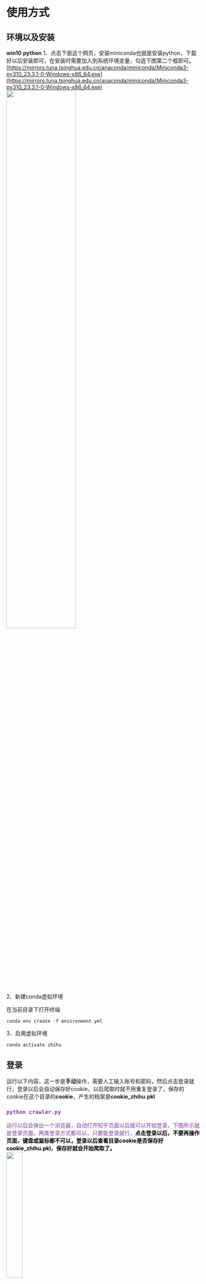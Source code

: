 # 使用方式



## 环境以及安装
**win10** **python** 
1、点击下面这个网页，安装miniconda也就是安装python，下载好以后安装即可，在安装时需要加入到系统环境变量，勾选下图第二个框即可。 <br>[https://mirrors.tuna.tsinghua.edu.cn/anaconda/miniconda/Miniconda3-py310_23.3.1-0-Windows-x86_64.exe](https://mirrors.tuna.tsinghua.edu.cn/anaconda/miniconda/Miniconda3-py310_23.3.1-0-Windows-x86_64.exe)<br>
 <img src="./showimg/miniconda.png" width="60%"/><br>



2、新建conda虚拟环境

在当前目录下打开终端

```
conda env create -f environment.yml
```



3、启用虚拟环境

```
conda activate zhihu
```



## 登录

运行以下内容，这一步是**手动**操作，需要人工输入账号和密码，然后点击登录就行，登录以后会自动保存好cookie，以后爬取时就不用重复登录了，保存的cookie在这个目录的**cookie**，产生的档案是**cookie_zhihu.pkl**<br>
 <h3><code><b style="color:#7a3e9d;">python crawler.py </b></code></h3>
<span style="color:#7a3e9d;">运行以后会弹出一个浏览器，自动打开知乎页面以后就可以开始登录，下图所示就是登录页面，两类登录方式都可以，只要能登录就行，<a style="color:black;"><b>点击登录以后，不要再操作页面，键盘或鼠标都不可以，登录以后查看目录cookie是否保存好cookie_zhihu.pkl，保存好就会开始爬取了。</b></a></span>
<br>
<img src="./showimg/login.png" width="29%"/>



## 爬取专栏文章列表

### 获取专栏HTML

随便使用一个浏览器，打开知乎网页**手动**搜索，关键词搜索专栏。

![image-20250402215325681](https://raw.githubusercontent.com/davidChouccccc/image/main/img/image-20250402215325681.png)

点击`F12`或者右键选择`检查`，打开开发者模式，选择选中元素模式：

![image-20250402215525851](https://raw.githubusercontent.com/davidChouccccc/image/main/img/image-20250402215525851.png)

点击这个按钮：

![image-20250402215542004](https://raw.githubusercontent.com/davidChouccccc/image/main/img/image-20250402215542004.png)

选择恰好能包含列表中所有搜索结果的部分：

![image-20250402215729006](https://raw.githubusercontent.com/davidChouccccc/image/main/img/image-20250402215729006.png)

会发现右侧自动跳转到该元素的代码部分：

![image-20250402215802077](https://raw.githubusercontent.com/davidChouccccc/image/main/img/image-20250402215802077.png)

右键，Copy，Copy outerHTML：

![image-20250402215914254](https://raw.githubusercontent.com/davidChouccccc/image/main/img/image-20250402215914254.png)



打开getColumnHref.py，将复制的文字粘贴在第29行，赋值给html_string变量：

![image-20250402220454301](https://raw.githubusercontent.com/davidChouccccc/image/main/img/image-20250402220454301.png)

打开命令行，执行该脚本：

```
python .\getColumnHref.py
```

![image-20250402220716299](https://raw.githubusercontent.com/davidChouccccc/image/main/img/image-20250402220716299.png)

可以发现zhuanlan_links.txt中更新了相应的专栏url

![image-20250402220822730](https://raw.githubusercontent.com/davidChouccccc/image/main/img/image-20250402220822730.png)



### 获取专栏中的文章和问题url

```
python .\crawler.py --column
```

![image-20250402221136113](https://raw.githubusercontent.com/davidChouccccc/image/main/img/image-20250402221136113.png)

等候浏览器自动爬取结束，可以看到zhuanlan_article_links.txt和zhuanlan_answer_links.txt已经更新了相应的url

![image-20250402221319157](https://raw.githubusercontent.com/davidChouccccc/image/main/img/image-20250402221319157.png)

![image-20250403181142758](https://raw.githubusercontent.com/davidChouccccc/image/main/img/image-20250403181142758.png)



## 爬取Topic文章列表

### 获取Topic的HTML

类似于专栏，复制元素的outerHTML

![image-20250403180522705](https://raw.githubusercontent.com/davidChouccccc/image/main/img/image-20250403180522705.png)

粘贴到getTopicHref.py的第29行：

![image-20250403180644974](https://raw.githubusercontent.com/davidChouccccc/image/main/img/image-20250403180644974.png)

执行命令：

```
python getTopicHref.py
```

![image-20250403180734494](https://raw.githubusercontent.com/davidChouccccc/image/main/img/image-20250403180734494.png)

点击回车，可以看到已经更新了链接：

![image-20250403180827754](https://raw.githubusercontent.com/davidChouccccc/image/main/img/image-20250403180827754.png)



### 获取Topic中的文章和问题url

执行命令：

```
python getUrlByTopic.py
```

![image-20250403181050619](https://raw.githubusercontent.com/davidChouccccc/image/main/img/image-20250403181050619.png)

等待执行完毕，可以看到已经更新到了topic_article_links.txt和topic_answer_links.txt中

![image-20250403181241424](https://raw.githubusercontent.com/davidChouccccc/image/main/img/image-20250403181241424.png)



## 获取文章内容

从以上部分获取的文章链接（不管是专栏文章链接还是topic文章链接都一样）全文复制到article文件夹下的article.txt文件中，之后执行以下代码：

```
python .\crawler.py --article
```

等待代码执行即可



## 获取问题内容

从以上部分获取的问题链接（不管是专栏问题链接还是topic问题链接都一样）全文复制到answer文件夹下的answer.txt文件中，之后执行以下代码：

```
python .\crawler.py --answer
```

等待代码执行即可



### 注意
1、需要较好的网速，本机网速测验是下载100Mbps，上传60Mbps，低点也可以的，不是太慢太卡就行[https://www.speedtest.cn/](https://www.speedtest.cn/)<br>
2、爬取时设置了睡眠时间, 避免给知乎服务器带来太大压力，可以日间调试好，然后深夜运行爬取人少, 给其他小伙伴更好的用户体验, 避免知乎顺着网线过来找人，默认**6**s<br>
3、若是一直停在登录页面，可能是之前保存的cookie失效了，需要再次登录保存cookie


